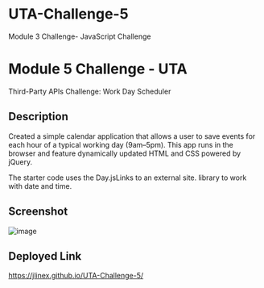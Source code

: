 # UTA-Challenge-5
Module 3 Challenge- JavaScript Challenge

# Module 5 Challenge - UTA
Third-Party APIs Challenge: Work Day Scheduler

## Description
Created a simple calendar application that allows a user to save events for each hour of a typical working day (9am–5pm). This app runs in the browser and feature dynamically updated HTML and CSS powered by jQuery.

The starter code uses the Day.jsLinks to an external site. library to work with date and time.

## Screenshot
![image](https://github.com/jlinex/UTA-Challenge-5/assets/144945414/f424c01c-d0d8-42b1-9847-a0b755dd9389)


## Deployed Link

https://jlinex.github.io/UTA-Challenge-5/
